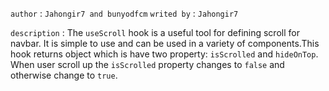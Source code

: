 

`author` : `Jahongir7 and bunyodfcm`
`writed by` : `Jahongir7`

`description` : The `useScroll` hook is a useful tool for defining scroll for navbar. It is simple to use and can be used in a variety of components.This hook returns object which is have two property: `isScrolled` and `hideOnTop`. When user scroll up the `isScrolled` property changes to `false` and otherwise change to `true`.


